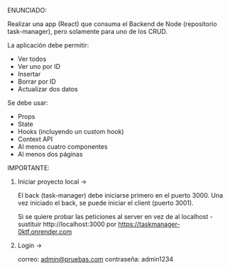 ENUNCIADO:

Realizar una app (React) que consuma el Backend de Node (repositorio task-manager), pero solamente para uno de los CRUD.

La aplicación debe permitir:

- Ver todos
- Ver uno por ID
- Insertar
- Borrar por ID
- Actualizar dos datos

Se debe usar:

- Props
- State
- Hooks (incluyendo un custom hook)
- Context API
- Al menos cuatro componentes
- Al menos dos páginas

IMPORTANTE:

1. Iniciar proyecto local ->

   El back (task-manager) debe iniciarse primero en el puerto 3000. Una vez iniciado el back, se puede iniciar el client (puerto 3001).

   Si se quiere probar las peticiones al server en vez de al localhost - sustituir http://localhost:3000 por https://taskmanager-0ktf.onrender.com

2. Login ->

   correo: admin@pruebas.com
   contraseña: admin1234
